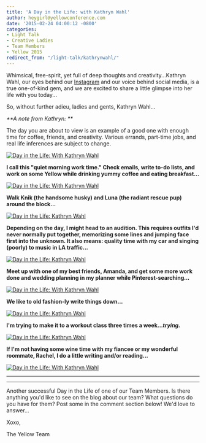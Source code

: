 ```yaml
---
title: 'A Day in the Life: with Kathryn Wahl'
author: heygirl@yellowconference.com
date: '2015-02-24 04:00:12 -0800'
categories:
- Light Talk
- Creative Ladies
- Team Members
- Yellow 2015
redirect_from: "/light-talk/kathrynwahl/"
---
```


Whimsical, free-spirit, yet full of deep thoughts and creativity...Kathryn Wahl, our eyes behind our [Instagram](https://instagram.com/yellowconference/) and our voice behind social media, is a true one-of-kind gem, and we are excited to share a little glimpse into her life with you today...

So, without further adieu, ladies and gents, Kathryn Wahl...

_**A note from Kathryn: **_

The day you are about to view is an example of a good one with enough time for coffee, friends, and creativity. Various errands, part-time jobs, and real life inferences are subject to change.

[![Day in the Life: With Kathryn Wahl](https://s3.amazonaws.com/yellow-files/blog/2015/02/kbloom1.jpg)](https://s3.amazonaws.com/yellow-files/blog/2015/02/kbloom1.jpg)

**I call this "quiet morning work time." Check emails, write to-do lists, and work on some Yellow while drinking yummy coffee and eating breakfast...**

[![Day in the Life: With Kathryn Wahl](https://s3.amazonaws.com/yellow-files/blog/2015/02/Kbloom.jpg)](https://s3.amazonaws.com/yellow-files/blog/2015/02/Kbloom.jpg)

**Walk Knik (the handsome husky) and Luna (the radiant rescue pup) around the block...**

[![Day in the Life: Kathryn Wahl](https://s3.amazonaws.com/yellow-files/blog/2015/02/KathrynBloom3.jpg)](https://s3.amazonaws.com/yellow-files/blog/2015/02/KathrynBloom3.jpg)

**Depending on the day, I might head to an audition. This requires outfits I'd never normally put together, memorizing some lines and jumping face first into the unknown. It also means: quality time with my car and singing (poorly) to music in LA traffic...**

[![Day in the Life: Kathryn Wahl](https://s3.amazonaws.com/yellow-files/blog/2015/02/kathryn5.jpg)](https://s3.amazonaws.com/yellow-files/blog/2015/02/kathryn5.jpg)

**Meet up with one of my best friends, Amanda, and get some more work done and wedding planning in my planner while Pinterest-searching...**

[![Day in the Life: With Kathryn Wahl](https://s3.amazonaws.com/yellow-files/blog/2015/02/Kathryn9.jpg)](https://s3.amazonaws.com/yellow-files/blog/2015/02/Kathryn9.jpg)

**We like to old fashion-ly write things down...**

[![Day in the Life: Kathryn Wahl](https://s3.amazonaws.com/yellow-files/blog/2015/02/Kathryn7.jpg)](https://s3.amazonaws.com/yellow-files/blog/2015/02/Kathryn7.jpg)

**I'm trying to make it to a workout class three times a week..._trying._**

[![Day in the Life: Kathryn Wahl](https://s3.amazonaws.com/yellow-files/blog/2015/02/Kathryn8.jpg)](https://s3.amazonaws.com/yellow-files/blog/2015/02/Kathryn8.jpg)

**If I'm not having some wine time with my fiancee or my wonderful roommate, Rachel, I do a little writing and/or reading...**

[![Day in the Life: With Kathryn Wahl](https://s3.amazonaws.com/yellow-files/blog/2015/02/Kathryn10.jpg)](https://s3.amazonaws.com/yellow-files/blog/2015/02/Kathryn10.jpg)

* * *

* * *

Another successful Day in the Life of one of our Team Members. Is there anything you'd like to see on the blog about our team? What questions do you have for them? Post some in the comment section below! We'd love to answer...

Xoxo,

The Yellow Team
